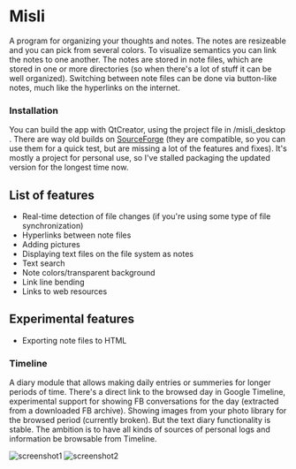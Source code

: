 Misli
===========
 A program for organizing your thoughts and notes. The notes are resizeable and you can pick from several colors. To visualize semantics you can link the notes to one another. The notes are stored in note files, which are stored in one or more directories (so when there's a lot of stuff it can be well organized). Switching between note files can be done via button-like notes, much like the hyperlinks on the internet.

### Installation
You can build the app with QtCreator, using the project file in /misli_desktop . There are way old builds on [SourceForge](https://sourceforge.net/projects/misli/) (they are compatible, so you can use them for a quick test, but are missing a lot of the features and fixes). It's mostly a project for personal use, so I've stalled packaging the updated version for the longest time now.

List of features
---------------------
- Real-time detection of file changes (if you're using some type of file synchronization)
- Hyperlinks between note files
- Adding pictures
- Displaying text files on the file system as notes
- Text search
- Note colors/transparent background
- Link line bending
- Links to web resources

Experimental features
----------------------
- Exporting note files to HTML

### Timeline
A diary module that allows making daily entries or summeries for longer periods of time. There's a direct link to the browsed day in Google Timeline, experimental support for showing FB conversations for the day (extracted from a downloaded FB archive). Showing images from your photo library for the browsed period (currently broken). But the text diary functionality is stable. The ambition is to have all kinds of sources of personal logs and information be browsable from Timeline.

![screenshot1](https://a.fsdn.com/con/app/proj/misli/screenshots/Screenshot%20from%202014-09-05%2014%3A40%3A19.png/max/max/1)
![screenshot2](https://a.fsdn.com/con/app/proj/misli/screenshots/Screenshot%20from%202014-09-05%2014%3A30%3A01.png/max/max/1)
